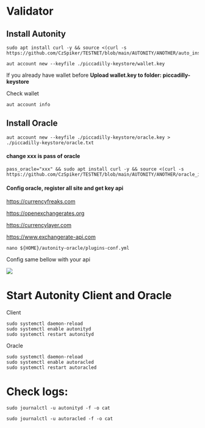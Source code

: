 
# Validator

## Install Autonity
```
sudo apt install curl -y && source <(curl -s https://github.com/CzSpiker/TESTNET/blob/main/AUTONITY/ANOTHER/auto_install)
```
```
aut account new --keyfile ./piccadilly-keystore/wallet.key
```
If you already have wallet before
**Upload wallet.key to folder: piccadilly-keystore**

Check wallet 
```
aut account info
```

## Install Oracle

```
aut account new --keyfile ./piccadilly-keystore/oracle.key > ./piccadilly-keystore/oracle.txt
```
#### change xxx is pass of oracle
```
pass_oracle="xxx" && sudo apt install curl -y && source <(curl -s https://github.com/CzSpiker/TESTNET/blob/main/AUTONITY/ANOTHER/oracle_install)
```
#### Config oracle, register all site and get key api

https://currencyfreaks.com

https://openexchangerates.org

https://currencylayer.com

https://www.exchangerate-api.com

```
nano ${HOME}/autonity-oracle/plugins-conf.yml
```
Config same bellow with your api

<img src="https://docs.nodesync.top/~gitbook/image?url=https:%2F%2F2585830168-files.gitbook.io%2F%7E%2Ffiles%2Fv0%2Fb%2Fgitbook-x-prod.appspot.com%2Fo%2Fspaces%252FRzXvi3emVKzTi94K7StD%252Fuploads%252F5LO0BQcmnaJUGFU0sFNl%252Fautonity-oracleconfig.JPG%3Falt=media%26token=c1925e07-dc44-4a7d-b627-a35b668d215d&width=768&dpr=1&quality=100&sign=4672a88bfd495b89047afbb4de46a1e84d549074f3aa4ac684b1f93605d4f21e">

# Start Autonity Client and Oracle

Client
```
sudo systemctl daemon-reload
sudo systemctl enable autonityd
sudo systemctl restart autonityd
```
Oracle
```
sudo systemctl daemon-reload
sudo systemctl enable autoracled
sudo systemctl restart autoracled
```
# Check logs:
```
sudo journalctl -u autonityd -f -o cat
```
```
sudo journalctl -u autoracled -f -o cat
```

